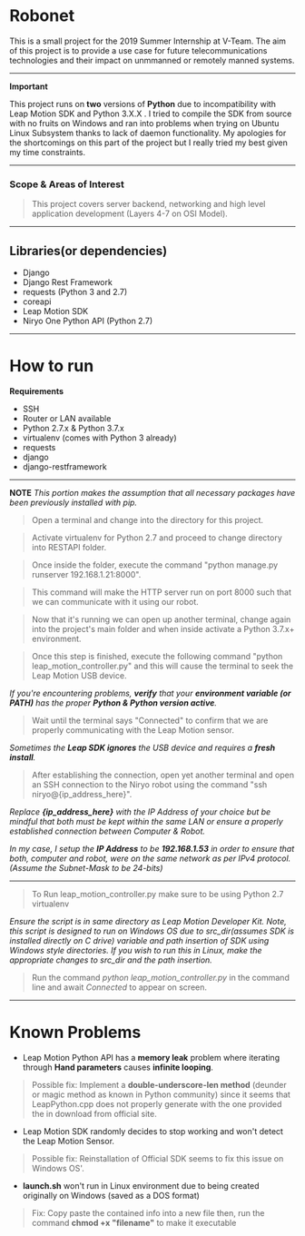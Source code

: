 # Robonet
<p>This is a small project for the 2019 Summer Internship at V-Team.
  The aim of this project is to provide a use case for future telecommunications technologies and their impact on unmmanned or remotely manned systems.
</p>

---

**Important**
  
  This project runs on **two** versions of **Python** due to incompatibility with Leap Motion SDK and Python 3.X.X .
  I tried to compile the SDK from source with no fruits on Windows and ran into problems when trying on Ubuntu Linux Subsystem thanks to  lack of daemon functionality. My apologies for the shortcomings on this part of the project but I really tried my best given my time constraints.
  
---

### Scope & Areas of Interest

> This project covers server backend, networking and high level application development (Layers 4-7 on OSI Model).

---

## Libraries(or dependencies)
- Django
- Django Rest Framework
- requests (Python 3 and 2.7)
- coreapi
- Leap Motion SDK
- Niryo One Python API (Python 2.7)

---

# How to run

**Requirements**
  
- SSH
- Router or LAN available
- Python 2.7.x & Python 3.7.x
- virtualenv (comes with Python 3 already)
- requests
- django
- django-restframework

  
---
  
**NOTE**
_This portion makes the assumption that all necessary packages have been previously installed with pip._


>Open a terminal and change into the directory for this project.

>Activate virtualenv for Python  2.7 and proceed to change directory into RESTAPI folder.

>Once inside the folder, execute the command "python manage.py runserver 192.168.1.21:8000".

>This command will make the HTTP server run on port 8000 such that we can communicate with it using our robot.

>Now that it's running we can open up another terminal, change again into the project's main folder and when inside activate a Python 3.7.x+ environment.

>Once this step is finished, execute the following command "python leap_motion_controller.py" and this will cause the terminal to seek the Leap Motion USB device.

_If you're encountering problems, **verify** that your **environment variable (or PATH)** has the proper **Python & Python version active**._

>Wait until the terminal says "Connected" to confirm that we are properly communicating with the Leap Motion sensor.

_Sometimes the **Leap SDK ignores** the USB device and requires a **fresh install**._

>After establishing the connection, open yet another terminal and open an SSH connection
  to the Niryo robot using the command "ssh niryo@{ip_address_here}".
  
_Replace **{ip_address_here}** with the IP Address of your choice but be mindful that both must be kept within the same LAN or ensure a properly established connection between Computer & Robot._
  
 _In my case, I setup the **IP Address** to be **192.168.1.53** in order to ensure that both, computer and robot, were on the same network as per IPv4 protocol.(Assume the Subnet-Mask to be 24-bits)_

---

>To Run leap_motion_controller.py make sure to be using Python 2.7 virtualenv

_Ensure the script is in same directory as Leap Motion Developer Kit. Note, this script is designed to run on Windows OS due to src_dir(assumes  SDK is installed directly on C drive) variable and path insertion of SDK using Windows style directories. If you wish to run this in Linux, make the appropriate changes to src_dir and the path insertion._

> Run the command _python leap_motion_controller.py_ in the command line and await _*Connected*_ to appear on screen.

---

# Known Problems

- Leap Motion Python API has a **memory leak** problem where iterating through **Hand parameters** causes **infinite looping**.

> Possible fix: Implement a **double-underscore-len method** (deunder or magic method as known in Python community) since it seems that LeapPython.cpp does not properly generate with the one provided the in download from official site.

- Leap Motion SDK randomly decides to stop working and won't detect the Leap Motion Sensor.

> Possible fix: Reinstallation of Official SDK seems to fix this issue on Windows OS'.

- __launch.sh__ won't run in Linux environment due to being created originally on Windows (saved as a DOS format)
> Fix: Copy paste the contained info into a new file then, run the command __chmod +x "filename"__ to make it executable
